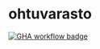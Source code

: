 # ohtuvarasto

[![GHA workflow badge](https://github.com/etuK2/ohtuvarasto/workflows/CI/badge.svg)](https://github.com/etuK2/ohtuvarasto/actions)

